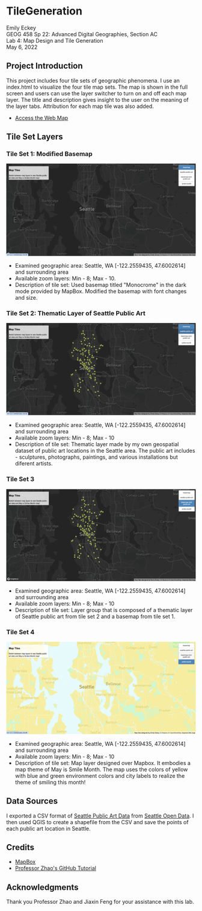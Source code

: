 # TileGeneration
Emily Eckey \
GEOG 458 Sp 22: Advanced Digital Geographies, Section AC \
Lab 4: Map Design and Tile Generation \
May 6, 2022

## Project Introduction
This project includes four tile sets of geographic phenomena. I use an index.html to visualize the four tile map sets. The map is shown in the full screen and users can use the layer switcher to turn on and off each map layer. The title and description gives insight to the user on the meaning of the layer tabs. Attribution for each map tile was also added. 
- [Access the Web Map](https://eeckey.github.io/TileGeneration/)

## Tile Set Layers
### Tile Set 1: Modified Basemap
![Tile 1](/img/tile1-basemap.png "Tile 1") 
- Examined geographic area: Seattle, WA [-122.2559435, 47.6002614] and surrounding area
- Available zoom layers: Min - 8; Max - 10.
- Description of tile set: Used basemap titled "Monocrome" in the dark mode provided by MapBox. Modified the basemap with font changes and size. 

### Tile Set 2: Thematic Layer of Seattle Public Art
![Tile 2](/img/tile2.png "Tile 2") 
- Examined geographic area: Seattle, WA [-122.2559435, 47.6002614] and surrounding area
- Available zoom layers: Min - 8; Max - 10
- Description of tile set: Thematic layer made by my own geospatial dataset of public art locations in the Seattle area. The public art includes - sculptures, photographs, paintings, and various installations but diferent artists. 

### Tile Set 3
![Tile 3](/img/tile3.png "Tile 3") 
- Examined geographic area: Seattle, WA [-122.2559435, 47.6002614] and surrounding area
- Available zoom layers: Min - 8; Max - 10
- Description of tile set: Layer group that is composed of a thematic layer of Seattle public art from tile set 2 and a basemap from tile set 1.

### Tile Set 4
![Smile Month](/img/smiles-month.png "Smile Month") 
- Examined geographic area: Seattle, WA [-122.2559435, 47.6002614] and surrounding area
- Available zoom layers: Min - 8; Max - 10
- Description of tile set: Map layer designed over Mapbox. It embodies a map theme of May is Smile Month. The map uses the colors of yellow with blue and green environment colors and city labels to realize the theme of smiling this month!

## Data Sources
I exported a CSV format of [Seattle Public Art Data](https://data.seattle.gov/Community/Public-Art-Data/j7sn-tdzk/data) from [Seattle Open Data](https://data.seattle.gov/). I then used QGIS to create a shapefile from the CSV and save the points of each public art location in Seattle. 

## Credits
- [MapBox](https://docs.mapbox.com/mapbox.js/api/v3.3.1/)
- [Professor Zhao's GitHub Tutorial](https://github.com/jakobzhao/geog458/tree/master/labs/lab04)

## Acknowledgments
Thank you Professor Zhao and Jiaxin Feng for your assistance with this lab.
